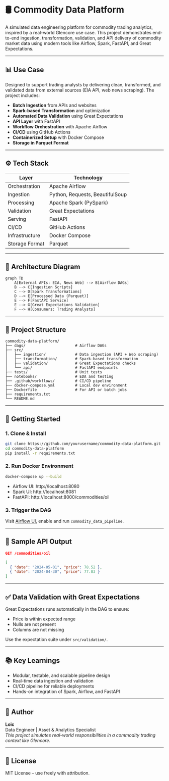 
# 🛢️ Commodity Data Platform

A simulated data engineering platform for commodity trading analytics, inspired by a real-world Glencore use case. This project demonstrates end-to-end ingestion, transformation, validation, and API delivery of commodity market data using modern tools like Airflow, Spark, FastAPI, and Great Expectations.

---

## 📊 Use Case

Designed to support trading analysts by delivering clean, transformed, and validated data from external sources (EIA API, web news scraping). The project includes:

- **Batch Ingestion** from APIs and websites
- **Spark-based Transformation** and optimization
- **Automated Data Validation** using Great Expectations
- **API Layer** with FastAPI
- **Workflow Orchestration** with Apache Airflow
- **CI/CD** using GitHub Actions
- **Containerized Setup** with Docker Compose
- **Storage in Parquet Format**

---

## ⚙️ Tech Stack

| Layer            | Technology                      |
|------------------|----------------------------------|
| Orchestration    | Apache Airflow                  |
| Ingestion        | Python, Requests, BeautifulSoup |
| Processing       | Apache Spark (PySpark)          |
| Validation       | Great Expectations              |
| Serving          | FastAPI                         |
| CI/CD            | GitHub Actions                  |
| Infrastructure   | Docker Compose                  |
| Storage Format   | Parquet                         |

---

## 🧱 Architecture Diagram

```mermaid
graph TD
    A[External APIs: EIA, News Web] --> B[Airflow DAGs]
    B --> C[Ingestion Scripts]
    C --> D[Spark Transformations]
    D --> E[Processed Data (Parquet)]
    E --> F[FastAPI Service]
    E --> G[Great Expectations Validation]
    F --> H[Consumers: Trading Analysts]

```

---

## 📂 Project Structure

```
commodity-data-platform/
├── dags/                      # Airflow DAGs
├── src/
│   ├── ingestion/             # Data ingestion (API + Web scraping)
│   ├── transformation/        # Spark-based transformation
│   ├── validation/            # Great Expectations checks
│   └── api/                   # FastAPI endpoints
├── tests/                     # Unit tests
├── notebooks/                 # EDA and testing
├── .github/workflows/         # CI/CD pipeline
├── docker-compose.yml         # Local dev environment
├── Dockerfile                 # For API or batch jobs
├── requirements.txt
└── README.md
```

---

## 🚀 Getting Started

### 1. Clone & Install
```bash
git clone https://github.com/yourusername/commodity-data-platform.git
cd commodity-data-platform
pip install -r requirements.txt
```

### 2. Run Docker Environment
```bash
docker-compose up --build
```

- Airflow UI: http://localhost:8080  
- Spark UI: http://localhost:8081  
- FastAPI: http://localhost:8000/commodities/oil

### 3. Trigger the DAG

Visit [Airflow UI](http://localhost:8080), enable and run `commodity_data_pipeline`.

---

## 🧪 Sample API Output

```json
GET /commodities/oil

[
  { "date": "2024-05-01", "price": 78.52 },
  { "date": "2024-04-30", "price": 77.83 }
]
```

---

## ✅ Data Validation with Great Expectations

Great Expectations runs automatically in the DAG to ensure:

- Price is within expected range
- Nulls are not present
- Columns are not missing

Use the expectation suite under `src/validation/`.

---

## 📚 Key Learnings

- Modular, testable, and scalable pipeline design
- Real-time data ingestion and validation
- CI/CD pipeline for reliable deployments
- Hands-on integration of Spark, Airflow, and FastAPI

---

## 👤 Author

**Loic**  
Data Engineer | Asset & Analytics Specialist  
_This project simulates real-world responsibilities in a commodity trading context like Glencore._

---

## 📝 License

MIT License – use freely with attribution.

